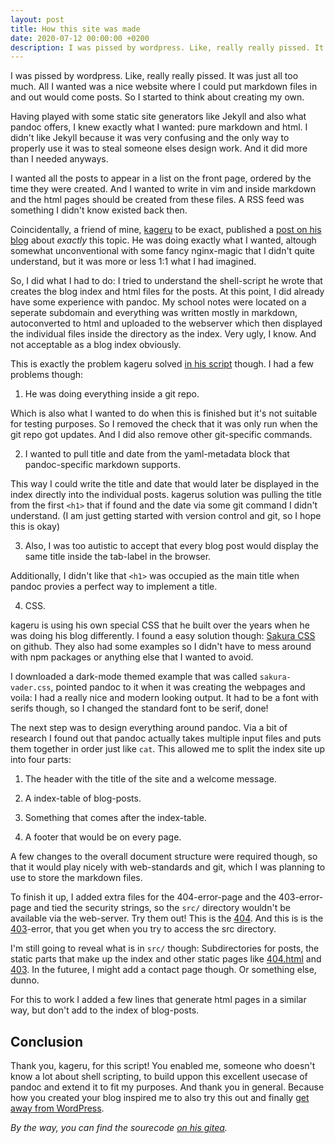 ```yaml
---
layout: post
title: How this site was made
date: 2020-07-12 00:00:00 +0200
description: I was pissed by wordpress. Like, really really pissed. It was just all too much. All I wanted was a nice website where I could put markdown files in and out would come posts. So I started to think about creating my own.
---
```



I was pissed by wordpress.
Like, really really pissed.
It was just all too much.
All I wanted was a nice website where I could put markdown files in and out would come posts.
So I started to think about creating my own.

Having played with some static site generators like Jekyll and also what pandoc offers, I knew exactly what I wanted: pure markdown and html.
I didn't like Jekyll because it was very confusing and the only way to properly use it was to steal someone elses design work.
And it did more than I needed anyways.

I wanted all the posts to appear in a list on the front page, ordered by the time they were created.
And I wanted to write in vim and inside markdown and the html pages should be created from these files.
A RSS feed was something I didn't know existed back then. 

Coincidentally, a friend of mine, [kageru](https://blog.kageru.moe) to be exact, published a [post on his blog](https://blog.kageru.moe/content/lesscode.html) about *exactly* this topic.
He was doing exactly what I wanted, altough somewhat unconventional with some fancy nginx-magic that I didn't quite understand, but it was more or less 1:1 what I had imagined.

So, I did what I had to do: I tried to understand the shell-script he wrote that creates the blog index and html files for the posts.
At this point, I did already have some experience with pandoc.
My school notes were located on a seperate subdomain and everything was written mostly in markdown, autoconverted to html and uploaded to the webserver which then displayed the individual files inside the directory as the index.
Very ugly, I know.
And not acceptable as a blog index obviously.

This is exactly the problem kageru solved [in his script](https://git.kageru.moe/kageru/mdb) though.
I had a few problems though:

1. He was doing everything inside a git repo. 

Which is also what I wanted to do when this is finished but it's not suitable for testing purposes. 
So I removed the check that it was only run when the git repo got updates.
And I did also remove other git-specific commands.

2. I wanted to pull title and date from the yaml-metadata block that pandoc-specific markdown supports.

This way I could write the title and date that would later be displayed in the index directly into the individual posts.
kagerus solution was pulling the title from the first `<h1>` that if found and the date via some git command I didn't understand.
(I am just getting started with version control and git, so I hope this is okay)

3. Also, I was too autistic to accept that every blog post would display the same title inside the tab-label in the browser. 

Additionally, I didn't like that `<h1>` was occupied as the main title when pandoc provies a perfect way to implement a title.

4. CSS. 

kageru is using his own special CSS that he built over the years when he was doing his blog differently.
I found a easy solution though: [Sakura CSS](https://github.com/oxalorg/sakura/) on github.
They also had some examples so I didn't have to mess around with npm packages or anything else that I wanted to avoid.

I downloaded a dark-mode themed example that was called `sakura-vader.css`, pointed pandoc to it when it was creating the webpages and voila:
I had a really nice and modern looking output.
It had to be a font with serifs though, so I changed the standard font to be serif, done!

<!--  end of list -->

The next step was to design everything around pandoc.
Via a bit of research I found out that pandoc actually takes multiple input files and puts them together in order just like `cat`.
This allowed me to split the index site up into four parts:

1. The header with the title of the site and a welcome message.

2. A index-table of blog-posts.

3. Something that comes after the index-table.

4. A footer that would be on every page.

<!--  end of list -->

A few changes to the overall document structure were required though, so that it would play nicely with web-standards and git, which I was planning to use to store the markdown files.

To finish it up, I added extra files for the 404-error-page and the 403-error-page and tied the security strings, so the `src/` directory wouldn't be available via the web-server.
Try them out! This is the [404](https://lucy.moe/öalskdjföalksdjfölkasjdöflaksjdf).
And this is is the [403](https://lucy.moe/src/)-error, that you get when you try to access the src directory.

I'm still going to reveal what is in `src/` though:
Subdirectories for posts, the static parts that make up the index and other static pages like [404.html](/404.html) and [403](/403.html).
In the futuree, I might add a contact page though.
Or something else, dunno.

For this to work I added a few lines that generate html pages in a similar way, but don't add to the index of blog-posts.

## Conclusion

Thank you, kageru, for this script!
You enabled me, someone who doesn't know a lot about shell scripting, to build uppon this excellent usecase of pandoc and extend it to fit my purposes.
And thank you in general. 
Because how you created your blog inspired me to also try this out and finally [get away from WordPress](https://asagi.moe/2020/07/06/wordpress-is-bloat/).

*By the way, you can find the sourecode [on his gitea](https://git.kageru.moe/Lux49/mdb).*
